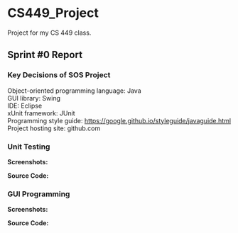 # CS449_Project
Project for my CS 449 class.

## Sprint #0 Report 

### Key Decisions of SOS Project

Object-oriented programming language: Java\
GUI library: Swing\
IDE: Eclipse\
xUnit framework: JUnit\
Programming style guide: https://google.github.io/styleguide/javaguide.html \
Project hosting site: github.com

### Unit Testing

**Screenshots:**

**Source Code:**

### GUI Programming

**Screenshots:**

**Source Code:**


